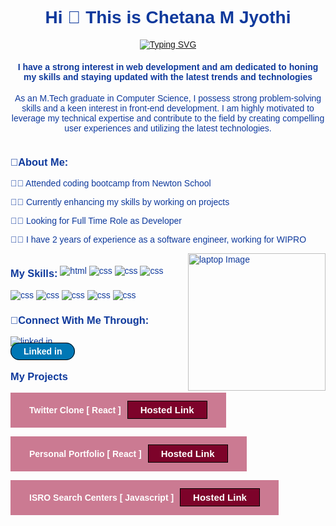 <html>
    <head>
        <link rel="preconnect" href="https://fonts.googleapis.com">
        <link rel="preconnect" href="https://fonts.gstatic.com" crossorigin>
        <link href="https://fonts.googleapis.com/css2?family=Wix+Madefor+Text&display=swap" rel="stylesheet">
    </head>
    <body style="font-family: 'Wix Madefor Text', sans-serif; color: #0e399c;">
<h1 align="center">Hi 👋 This is Chetana M Jyothi</h1>
     <div align="center"> <a  href="https://git.io/typing-svg"><img src="https://readme-typing-svg.demolab.com?font=Fira+Code&pause=1000&width=435&lines=A+Trained+Frontend+Developer" alt="Typing SVG" /></a></div>

<h4 align="center">I have a strong interest in web development and am dedicated to honing my skills and staying updated with the latest trends and technologies</h4>
<p align="center">As an M.Tech graduate in Computer Science, I possess strong problem-solving skills and a keen interest in front-end development. I am highly motivated to leverage my technical expertise and contribute to the field by creating compelling user experiences and utilizing the latest technologies.<p>
<div style="display: inline;">
<div style="display: inline-block; vertical-align: middle;">
<h3>👦About Me:</h3>
<p>👨‍💻 Attended coding bootcamp from Newton School</p>
<p>👨‍💻 Currently enhancing my skills by working on projects</p>
<p>👨‍💻 Looking for Full Time Role as Developer</p>
<p>👨‍💻 I have 2 years of experience as a software engineer, working for WIPRO  </p>
</div>
<img style="display: inline-block; vertical-align: middle; height:220px"  align="right" src="https://webenezer.com.br/wp-content/uploads/2019/02/laptop-code.png-300x300.png" alt="laptop Image"  />
</div>
<div>
    <div style="display:inline;">
<h3 style="display:inline-block; vertical-align: middle;">My Skills:</h3>
<img src="https://img.icons8.com/?size=60&id=20909&format=png" alt="html" />
<img src="https://img.icons8.com/?size=60&id=7gdY5qNXaKC0&format=png" alt="css"/>
<img src="https://img.icons8.com/?size=60&id=PXTY4q2Sq2lG&format=png" alt="css"/>
<img src="https://img.icons8.com/?size=60&id=123603&format=png" alt="css"/>
<img src="https://img.icons8.com/?size=60&id=jD-fJzVguBmw&format=png" alt="css"/>
<img src="https://img.icons8.com/?size=60&id=gFw7X5Tbl3ss&format=png" alt="css"/>
<img src="https://img.icons8.com/?size=60&id=13679&format=png" alt="css"/>
<img src="https://img.icons8.com/?size=60&id=62452&format=png" alt="css"/>
<img src="https://img.icons8.com/?size=60&id=20906&format=png" alt="css"/>
</div>
<div>
    <h3>🤝Connect With Me Through:</h3>
    <img src="https://img.icons8.com/?size=60&id=13930&format=png" alt="linked in"/>
   <div> <a href="https://www.linkedin.com/in/chetana-m-jyothi/" style="text-decoration: none; color: white; font-weight: bold; border:1px solid black; border-radius: 20px; padding: 5px 20px; background-color: #0077B5;">Linked in</a></div>
    
</div>
<div>
   <h3> My Projects</h3>
   <div style="display: inline; padding: 20px 30px; background-color: #cb7a92; color: white;" ><h4 style="display: inline-block;">Twitter Clone [ React ]</h4><a href="https://search-isro-centres.netlify.app/" style="font-size: 15px; display: inline-block;text-decoration: none; color: white; font-weight: bold; border:1px solid black; padding: 5px 20px; background-color: #7d032a; margin-left: 10px;">Hosted Link</a></div>
   <br></br>
   <div style="display: inline; padding: 20px 30px; background-color: #cb7a92; color: white;" ><h4 style="display: inline-block;">Personal Portfolio [ React ]</h4><a href="https://chetana-m-j-portfolio.netlify.app/" style="font-size: 15px; display: inline-block;text-decoration: none; color: white; font-weight: bold; border:1px solid black; padding: 5px 20px; background-color: #7d032a; margin-left: 10px;">Hosted Link</a></div>
   <br></br>
   
   <div style="display: inline; padding: 20px 30px; background-color: #cb7a92; color: white;" ><h4 style="display: inline-block;">ISRO Search Centers [ Javascript ]</h4><a href="https://c-twitter-clone.netlify.app/" style="font-size: 15px; display: inline-block;text-decoration: none; color: white; font-weight: bold; border:1px solid black; padding: 5px 20px; background-color: #7d032a; margin-left: 10px;">Hosted Link</a></div>

</div>
</body>
</html>
